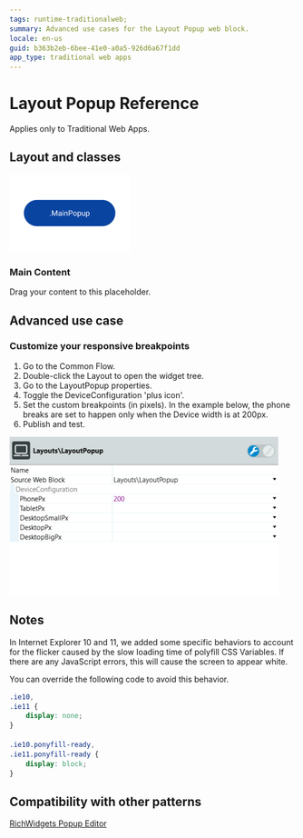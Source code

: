 ```yaml
---
tags: runtime-traditionalweb; 
summary: Advanced use cases for the Layout Popup web block.
locale: en-us
guid: b363b2eb-6bee-41e0-a0a5-926d6a67f1dd
app_type: traditional web apps
---
```


# Layout Popup Reference

<div class="info" markdown="1">

Applies only to Traditional Web Apps.

</div>

## Layout and classes

![](<images/layout-popup-1-diag.png>)

### Main Content

Drag your content to this placeholder.

## Advanced use case

### Customize your responsive breakpoints

1. Go to the Common Flow.
1. Double-click the Layout to open the widget tree.
1. Go to the LayoutPopup properties.
1. Toggle the DeviceConfiguration 'plus icon'.
1. Set the custom breakpoints (in pixels). In the example below, the phone breaks are set to happen only when the Device width is at 200px.
1. Publish and test.

![](<images/layout-popup-2-ss.png>)

## Notes

In Internet Explorer 10 and 11, we added some specific behaviors to account for the flicker caused by the slow loading time of polyfill CSS Variables. If there are any JavaScript errors, this will cause the screen to appear white.

You can override the following code to avoid this behavior.

```css
.ie10,
.ie11 {
    display: none;
}

.ie10.ponyfill-ready,
.ie11.ponyfill-ready {
    display: block;
}
```

## Compatibility with other patterns

[RichWidgets Popup Editor](../../../develop/ui/inputs/popup.md)
